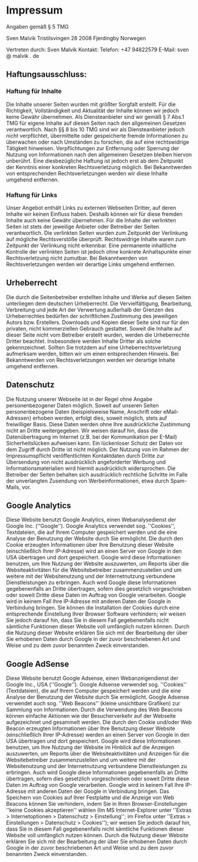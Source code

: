 # Impressum

Angaben gemäß § 5 TMG

Sven Malvik
Tristilsvingen 28
2008 Fjerdingby
Norwegen
 
Vertreten durch: 
Sven Malvik
Kontakt: 
Telefon: +47 94822579
E-Mail: sven @ malvik . de

## Haftungsausschluss: 

### Haftung für Inhalte

Die Inhalte unserer Seiten wurden mit größter Sorgfalt erstellt. Für die Richtigkeit, Vollständigkeit und Aktualität der Inhalte können wir jedoch keine Gewähr übernehmen. Als Diensteanbieter sind wir gemäß § 7 Abs.1 TMG für eigene Inhalte auf diesen Seiten nach den allgemeinen Gesetzen verantwortlich. Nach §§ 8 bis 10 TMG sind wir als Diensteanbieter jedoch nicht verpflichtet, übermittelte oder gespeicherte fremde Informationen zu überwachen oder nach Umständen zu forschen, die auf eine rechtswidrige Tätigkeit hinweisen. Verpflichtungen zur Entfernung oder Sperrung der Nutzung von Informationen nach den allgemeinen Gesetzen bleiben hiervon unberührt. Eine diesbezügliche Haftung ist jedoch erst ab dem Zeitpunkt der Kenntnis einer konkreten Rechtsverletzung möglich. Bei Bekanntwerden von entsprechenden Rechtsverletzungen werden wir diese Inhalte umgehend entfernen.

### Haftung für Links

Unser Angebot enthält Links zu externen Webseiten Dritter, auf deren Inhalte wir keinen Einfluss haben. Deshalb können wir für diese fremden Inhalte auch keine Gewähr übernehmen. Für die Inhalte der verlinkten Seiten ist stets der jeweilige Anbieter oder Betreiber der Seiten verantwortlich. Die verlinkten Seiten wurden zum Zeitpunkt der Verlinkung auf mögliche Rechtsverstöße überprüft. Rechtswidrige Inhalte waren zum Zeitpunkt der Verlinkung nicht erkennbar. Eine permanente inhaltliche Kontrolle der verlinkten Seiten ist jedoch ohne konkrete Anhaltspunkte einer Rechtsverletzung nicht zumutbar. Bei Bekanntwerden von Rechtsverletzungen werden wir derartige Links umgehend entfernen.

## Urheberrecht

Die durch die Seitenbetreiber erstellten Inhalte und Werke auf diesen Seiten unterliegen dem deutschen Urheberrecht. Die Vervielfältigung, Bearbeitung, Verbreitung und jede Art der Verwertung außerhalb der Grenzen des Urheberrechtes bedürfen der schriftlichen Zustimmung des jeweiligen Autors bzw. Erstellers. Downloads und Kopien dieser Seite sind nur für den privaten, nicht kommerziellen Gebrauch gestattet. Soweit die Inhalte auf dieser Seite nicht vom Betreiber erstellt wurden, werden die Urheberrechte Dritter beachtet. Insbesondere werden Inhalte Dritter als solche gekennzeichnet. Sollten Sie trotzdem auf eine Urheberrechtsverletzung aufmerksam werden, bitten wir um einen entsprechenden Hinweis. Bei Bekanntwerden von Rechtsverletzungen werden wir derartige Inhalte umgehend entfernen.

## Datenschutz

Die Nutzung unserer Webseite ist in der Regel ohne Angabe personenbezogener Daten möglich. Soweit auf unseren Seiten personenbezogene Daten (beispielsweise Name, Anschrift oder eMail-Adressen) erhoben werden, erfolgt dies, soweit möglich, stets auf freiwilliger Basis. Diese Daten werden ohne Ihre ausdrückliche Zustimmung nicht an Dritte weitergegeben. 
Wir weisen darauf hin, dass die Datenübertragung im Internet (z.B. bei der Kommunikation per E-Mail) Sicherheitslücken aufweisen kann. Ein lückenloser Schutz der Daten vor dem Zugriff durch Dritte ist nicht möglich. 
Der Nutzung von im Rahmen der Impressumspflicht veröffentlichten Kontaktdaten durch Dritte zur Übersendung von nicht ausdrücklich angeforderter Werbung und Informationsmaterialien wird hiermit ausdrücklich widersprochen. Die Betreiber der Seiten behalten sich ausdrücklich rechtliche Schritte im Falle der unverlangten Zusendung von Werbeinformationen, etwa durch Spam-Mails, vor.


## Google Analytics

Diese Website benutzt Google Analytics, einen Webanalysedienst der Google Inc. (''Google''). Google Analytics verwendet sog. ''Cookies'', Textdateien, die auf Ihrem Computer gespeichert werden und die eine Analyse der Benutzung der Website durch Sie ermöglicht. Die durch den Cookie erzeugten Informationen über Ihre Benutzung dieser Website (einschließlich Ihrer IP-Adresse) wird an einen Server von Google in den USA übertragen und dort gespeichert. Google wird diese Informationen benutzen, um Ihre Nutzung der Website auszuwerten, um Reports über die Websiteaktivitäten für die Websitebetreiber zusammenzustellen und um weitere mit der Websitenutzung und der Internetnutzung verbundene Dienstleistungen zu erbringen. Auch wird Google diese Informationen gegebenenfalls an Dritte übertragen, sofern dies gesetzlich vorgeschrieben oder soweit Dritte diese Daten im Auftrag von Google verarbeiten. Google wird in keinem Fall Ihre IP-Adresse mit anderen Daten der Google in Verbindung bringen. Sie können die Installation der Cookies durch eine entsprechende Einstellung Ihrer Browser Software verhindern; wir weisen Sie jedoch darauf hin, dass Sie in diesem Fall gegebenenfalls nicht sämtliche Funktionen dieser Website voll umfänglich nutzen können. Durch die Nutzung dieser Website erklären Sie sich mit der Bearbeitung der über Sie erhobenen Daten durch Google in der zuvor beschriebenen Art und Weise und zu dem zuvor benannten Zweck einverstanden.

## Google AdSense

Diese Website benutzt Google Adsense, einen 
Webanzeigendienst der Google Inc., USA (''Google''). 
Google Adsense verwendet sog. ''Cookies'' (Textdateien), die auf Ihrem Computer gespeichert 
werden und die eine Analyse der Benutzung der Website durch Sie ermöglicht. 
Google Adsense verwendet auch sog. ''Web Beacons'' (kleine unsichtbare Grafiken) 
zur Sammlung von Informationen. Durch die Verwendung des Web Beacons können einfache 
Aktionen wie der Besucherverkehr auf der Webseite aufgezeichnet und gesammelt werden. 
Die durch den Cookie und/oder Web Beacon erzeugten Informationen über Ihre Benutzung 
dieser Website (einschließlich Ihrer IP-Adresse) werden an einen Server von Google in 
den USA übertragen und dort gespeichert. Google wird diese Informationen benutzen, um 
Ihre Nutzung der Website im Hinblick auf die Anzeigen auszuwerten, um Reports über die 
Websiteaktivitäten und Anzeigen für die Websitebetreiber zusammenzustellen und um weitere mit 
der Websitenutzung und der Internetnutzung verbundene Dienstleistungen zu erbringen. 
Auch wird Google diese Informationen gegebenenfalls an Dritte übertragen, sofern dies 
gesetzlich vorgeschrieben oder soweit Dritte diese Daten im Auftrag von Google 
verarbeiten. Google wird in keinem Fall Ihre IP-Adresse mit anderen Daten der 
Google in Verbindung bringen. Das Speichern von Cookies auf Ihrer Festplatte und 
die Anzeige von Web Beacons können Sie verhindern, indem Sie in Ihren Browser-Einstellungen 
''keine Cookies akzeptieren'' wählen (Im MS Internet-Explorer 
unter ''Extras > Internetoptionen > Datenschutz > Einstellung''; im 
Firefox unter ''Extras > Einstellungen > Datenschutz > Cookies''); wir 
weisen Sie jedoch darauf hin, dass Sie in diesem Fall gegebenenfalls nicht sämtliche 
Funktionen dieser Website voll umfänglich nutzen können. Durch die Nutzung dieser 
Website erklären Sie sich mit der Bearbeitung der über Sie erhobenen Daten 
durch Google in der zuvor beschriebenen Art und Weise und zu dem zuvor 
benannten Zweck einverstanden.